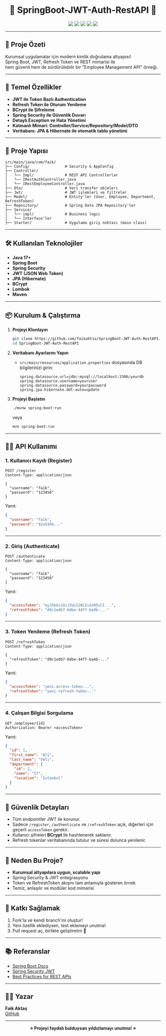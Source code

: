 <h1 align="center">🔐 SpringBoot-JWT-Auth-RestAPI 🔐</h1>

<p align="center">
  <img src="https://img.shields.io/badge/Spring%20Boot-3.1.0-green?style=for-the-badge&logo=springboot" />
  <img src="https://img.shields.io/badge/JWT-Authentication-blueviolet?style=for-the-badge&logo=jsonwebtokens" />
  <img src="https://img.shields.io/badge/REST%20API-JSON-yellow?style=for-the-badge&logo=rest" />
  <img src="https://img.shields.io/badge/Security-BCrypt-orange?style=for-the-badge&logo=security" />
  <img src="https://img.shields.io/badge/JPA-Hibernate-brightgreen?style=for-the-badge&logo=hibernate" />
</p>

---

## 🚀 Proje Özeti

Kurumsal uygulamalar için modern kimlik doğrulama altyapısı!  
Spring Boot, JWT, Refresh Token ve REST mimarisi ile  
hem güvenli hem de sürdürülebilir bir "Employee Management API" örneği.

---

## 🧩 Temel Özellikler

- **JWT ile Token Bazlı Authentication**
- **Refresh Token ile Oturum Yenileme**
- **BCrypt ile Şifreleme**
- **Spring Security ile Güvenlik Duvarı**
- **Detaylı Exception ve Hata Yönetimi**
- **Katmanlı Mimari: Controller/Service/Repository/Model/DTO**
- **Veritabanı: JPA & Hibernate ile otomatik tablo yönetimi**

---

## 📁 Proje Yapısı

```text
src/main/java/com/faik/
├── Config/                # Security & AppConfig
├── Controller/
│   └── Impl/              # REST API Controllerlar
│   └── IRestAuthController.java
│   └── IRestEmployeeController.java
├── Dto/                   # Veri transfer objeleri
├── Jwt/                   # JWT işlemleri ve filtreler
├── Model/                 # Entity'ler (User, Employee, Department, RefreshToken)
├── Repository/            # Spring Data JPA Repository'ler
├── Service/
│   └── impl/              # Business logic
│   └── Interface'ler
├── Starter/               # Uygulama giriş noktası (main class)
```

---

## 🛠️ Kullanılan Teknolojiler

- **Java 17+**
- **Spring Boot**
- **Spring Security**
- **JWT (JSON Web Token)**
- **JPA (Hibernate)**
- **BCrypt**
- **Lombok**
- **Maven**

---

## 📦 Kurulum & Çalıştırma

1. **Projeyi Klonlayın**
   ```bash
   git clone https://github.com/faikaktss/SpringBoot-JWT-Auth-RestAPI.git
   cd SpringBoot-JWT-Auth-RestAPI
   ```

2. **Veritabanı Ayarlarını Yapın**
   - `src/main/resources/application.properties` dosyasında DB bilgilerinizi girin:
     ```
     spring.datasource.url=jdbc:mysql://localhost:3306/yourdb
     spring.datasource.username=youruser
     spring.datasource.password=yourpassword
     spring.jpa.hibernate.ddl-auto=update
     ```

3. **Projeyi Başlatın**
   ```bash
   ./mvnw spring-boot:run
   ```
   veya
   ```bash
   mvn spring-boot:run
   ```

---

## 🧑‍💻 API Kullanımı

### 1. Kullanıcı Kaydı (Register)
```
POST /register
Content-Type: application/json

{
  "username": "faik",
  "password": "123456"
}
```
Yanıt:
```json
{
  "username": "faik",
  "password": "$2a$10$..."
}
```

---

### 2. Giriş (Authenticate)
```
POST /authenticate
Content-Type: application/json

{
  "username": "faik",
  "password": "123456"
}
```
Yanıt:
```json
{
  "accessToken": "eyJhbGciOiJIUzI1NiIsInR5cCI...",
  "refreshToken": "d9c1edb7-6dbe-44ff-ba4b-..."
}
```

---

### 3. Token Yenileme (Refresh Token)
```
POST /refreshToken
Content-Type: application/json

{
  "refreshToken": "d9c1edb7-6dbe-44ff-ba4b-..."
}
```
Yanıt:
```json
{
  "accessToken": "yeni-access-token...",
  "refreshToken": "yeni-refresh-token..."
}
```

---

### 4. Çalışan Bilgisi Sorgulama
```
GET /employee/{id}
Authorization: Bearer <accessToken>
```
Yanıt:
```json
{
  "id": 1,
  "first_name": "Ali",
  "last_name": "Veli",
  "department": {
    "id": 2,
    "name": "IT",
    "location": "Istanbul"
  }
}
```

---

## 🔐 Güvenlik Detayları

- Tüm endpointler JWT ile korunur.  
- Sadece `/register`, `/authenticate` ve `/refreshToken` açık, diğerleri için geçerli `accessToken` gerekir.
- Kullanıcı şifreleri **BCrypt** ile hashlenerek saklanır.
- Refresh tokenlar veritabanında tutulur ve süresi dolunca yenilenir.

---

## 🏅 Neden Bu Proje?

- **Kurumsal altyapılara uygun, scalable yapı**
- Spring Security & JWT entegrasyonu
- Token ve RefreshToken akışını tam anlamıyla gösteren örnek
- Temiz, anlaşılır ve modüler kod mimarisi

---

## 🤝 Katkı Sağlamak

1. Fork'la ve kendi branch'ini oluştur!
2. Yeni özellik eklediysen, test eklemeyi unutma!
3. Pull request aç, birlikte geliştirelim 🚀

---

## 📚 Referanslar

- [Spring Boot Docs](https://docs.spring.io/spring-boot/docs/current/reference/html/)
- [Spring Security JWT](https://www.baeldung.com/spring-security-oauth-jwt)
- [Best Practices for REST APIs](https://restfulapi.net/)

---

## 👨‍💻 Yazar

**Faik Aktaş**  
[GitHub](https://github.com/faikaktss)

---

<p align="center">
  <b>⭐️ Projeyi faydalı bulduysan yıldızlamayı unutma! ⭐️</b>
</p>
